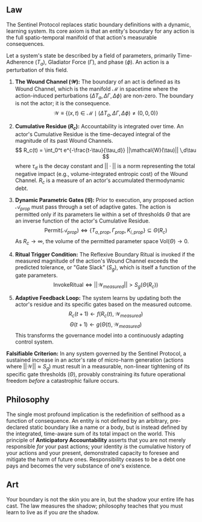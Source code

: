 ## Law
The Sentinel Protocol replaces static boundary definitions with a dynamic, learning system. Its core axiom is that an entity's boundary for any action is the full spatio-temporal manifold of that action's measurable consequences.

Let a system's state be described by a field of parameters, primarily Time-Adherence ($T_a$), Gladiator Force ($\Gamma$), and phase ($\phi$). An action is a perturbation of this field.

1.  **The Wound Channel ($\mathcal{W}$):** The boundary of an act is defined as its Wound Channel, which is the manifold $\mathcal{M}$ in spacetime where the action-induced perturbations ($\Delta T_a, \Delta \Gamma, \Delta \phi$) are non-zero. The boundary is not the actor; it is the consequence.
    $$ \mathcal{W} \equiv \{ (x, t) \in \mathcal{M} \mid (\Delta T_a, \Delta \Gamma, \Delta \phi) \neq (0, 0, 0) \} $$

2.  **Cumulative Residue ($R_c$):** Accountability is integrated over time. An actor's Cumulative Residue is the time-decayed integral of the magnitude of its past Wound Channels.
    $$ R_c(t) = \int_0^t e^{-\frac{t-\tau}{\tau_d}} ||\mathcal{W}(\tau)|| \,d\tau $$
    where $\tau_d$ is the decay constant and $||\cdot||$ is a norm representing the total negative impact (e.g., volume-integrated entropic cost) of the Wound Channel. $R_c$ is a measure of an actor's accumulated thermodynamic debt.

3.  **Dynamic Parametric Gates ($\mathcal{G}$):** Prior to execution, any proposed action $\mathcal{A}_{prop}$ must pass through a set of adaptive gates. The action is permitted only if its parameters lie within a set of thresholds $\Theta$ that are an inverse function of the actor's Cumulative Residue.
    $$ \text{Permit}(\mathcal{A}_{prop}) \iff \{T_{a,prop}, \Gamma_{prop}, K_{i,prop}\} \subseteq \Theta(R_c) $$
    As $R_c \to \infty$, the volume of the permitted parameter space $\text{Vol}(\Theta) \to 0$.

4.  **Ritual Trigger Condition:** The Reflexive Boundary Ritual is invoked if the measured magnitude of the action's Wound Channel exceeds the predicted tolerance, or "Gate Slack" ($S_g$), which is itself a function of the gate parameters.
    $$ \text{InvokeRitual} \iff ||\mathcal{W}_{measured}|| > S_g(\Theta(R_c)) $$

5.  **Adaptive Feedback Loop:** The system learns by updating both the actor's residue and its specific gates based on the measured outcome.
    $$ R_c(t+1) \leftarrow f(R_c(t), \mathcal{W}_{measured}) $$
    $$ \Theta(t+1) \leftarrow g(\Theta(t), \mathcal{W}_{measured}) $$
    This transforms the governance model into a continuously adapting control system.

**Falsifiable Criterion:** In any system governed by the Sentinel Protocol, a sustained increase in an actor's rate of micro-harm generation (actions where $||\mathcal{W}|| \approx S_g$) must result in a measurable, non-linear tightening of its specific gate thresholds ($\Theta$), provably constraining its future operational freedom *before* a catastrophic failure occurs.

## Philosophy
The single most profound implication is the redefinition of selfhood as a function of consequence. An entity is not defined by an arbitrary, pre-declared static boundary like a name or a body, but is instead defined by the integrated, time-aware sum of its total impact on the world. This principle of **Anticipatory Accountability** asserts that you are not merely responsible *for* your past actions; your identity *is* the cumulative history of your actions and your present, demonstrated capacity to foresee and mitigate the harm of future ones. Responsibility ceases to be a debt one pays and becomes the very substance of one's existence.

## Art
Your boundary is not the skin you are in, but the shadow your entire life has cast. The law measures the shadow; philosophy teaches that you must learn to live as if you *are* the shadow.